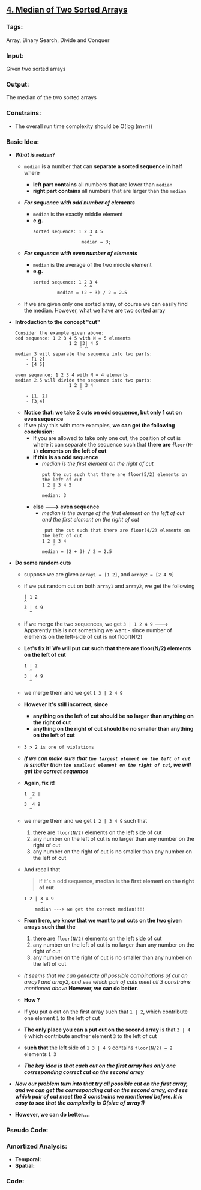 ## [4. Median of Two Sorted Arrays](https://leetcode.com/problems/median-of-two-sorted-arrays/description/)
### Tags:
Array, Binary Search, Divide and Conquer
### Input:
Given two sorted arrays
### Output:
The median of the two sorted arrays
### Constrains:
- The overall run time complexity should be O(log (m+n))

### Basic Idea:
- ___What is `median`?___
    - `median` is a number that can __separate a sorted sequence in half__ where
		- __left part contains__ all numbers that are lower than `median` 
		- __right part contains__ all numbers that are larger than the `median`

    - ___For sequence with odd number of elements___
        - `median` is the exactly middle element
        - __e.g.__ 
            ```
            sorted sequence: 1 2 3 4 5
                                 ^
                              median = 3;
            ```
    - ___For sequence with even number of elements___
        - `median` is the average of the two middle element
        - __e.g.__ 
            ```
            sorted sequence: 1 2 3 4
                               ^ ^
                     median = (2 + 3) / 2 = 2.5
            ```
    - If we are given only one sorted array, of course we can easily find the median. However, what we have are two sorted array
- __Introduction to the concept "cut"__
    ```
    Consider the example given above:
    odd sequence: 1 2 3 4 5 with N = 5 elements
                        1 2 |3| 4 5
                            ^ ^
    median 3 will separate the sequence into two parts:
        - [1 2]
        - [4 5]
        
    even sequence: 1 2 3 4 with N = 4 elements
    median 2.5 will divide the sequence into two parts:
                        1 2 | 3 4
                            ^
        - [1, 2]
        - [3,4]
    ```
    - __Notice that: we take 2 cuts on odd sequence, but only 1 cut on even sequence__
    - If we play this with more examples, __we can get the following conclusion:__
        - If you are allowed to take only one cut, the position of cut is where it can separate the sequence such that __there are `floor(N-1)` elements on the left of cut__
        - __if this is an odd sequence__
            - _median is the first element on the right of cut_
                ```
                put the cut such that there are floor(5/2) elements on the left of cut
                1 2 | 3 4 5 
                    ^
                median: 3
                ```
        - __else ---> even sequence__
            - _median is the averge of the first element on the left of cut and the first element on the right of cut_
                ```
                 put the cut such that there are floor(4/2) elements on the left of cut
                1 2 | 3 4
                    ^
                median = (2 + 3) / 2 = 2.5
                ```
                
- __Do some random cuts__
    - suppose we are given `array1 = [1 2]`, and `array2 = [2 4 9]` 
    - if we put random cut on both `array1` and `array2`, we get the following
        ```
        | 1 2 
        ^
        3 | 4 9
          ^
        ```
    - if we merge the two sequences, we get `3 | 1 2 4 9` ---> Apparently this is not something we want
            - since number of elements on the left-side  of cut is not floor(N/2)
    
    - __Let's fix it! We will put cut such that there are floor(N/2) elements on the left of cut__
        ```
        1 | 2
          ^
        3 | 4 9
          ^
        ```
    - we merge them and we get `1 3 | 2 4 9`
    - __However it's still incorrect, since__ 
        - __anything on the left of cut should be no larger than anything on the right of cut__ 
        - __anything on the right of cut should be no smaller than anything on the left of cut__
    - `3 > 2 is one of violations`
    - ___If we can make sure that `the largest element on the left of cut` is smaller than `the smallest element on the right of cut`, we will get the correct sequence___
    - __Again, fix it!__
        ```
        1  2 |
          ^
        3  4 9
          ^
        ```
    - we merge them and we get `1 2 | 3 4 9` such that 
        1. there are `floor(N/2)` elements on the left side of cut
        2. any number on the left of cut is no larger than any number on the right of cut
        3. any number on the right of cut is no smaller than any number on the left of cut
    - And recall that 
        > if it's a odd sequence, __median is the first element on the right of cut__
    
        ```
        1 2 | 3 4 9
              ^
            median ---> we get the correct median!!!!
        ```      
        
    - __From here, we know that we want to put cuts on the two given arrays such that the__
        1. there are `floor(N/2)` elements on the left side of cut
        2. any number on the left of cut is no larger than any number on the right of cut
        3. any number on the right of cut is no smaller than any number on the left of cut
    - _It seems that we can generate all possible combinations of cut on array1 and array2, and see which pair of cuts meet all 3 constrains mentioned above_ __However, we can do better.__ 
    - __How ?__
    - If you put a cut on the first array such that `1 | 2`, which contribute one element `1` to the left of cut
    - __The only place you can a put cut on the second array__ is that `3 | 4 9` which contribute another element `3` to the left of cut
    - __such that__ the left side of  `1 3 | 4 9` contains `floor(N/2) = 2` elements `1 3`
    - ___The key idea is that each cut on the first array has only one corresponding correct cut on the second array___
   
- ___Now our problem turn into that try all possible cut on the first array, and we can get  the corresponding cut on the second array, and see which pair of cut meet the 3 constrains we mentioned before. It is easy to see that the complexity is O(size of array1)___

- __However, we can do better....__

### Pseudo Code:

### Amortized Analysis:
- __Temporal:__
- __Spatial:__

### Code:
```c++

``` 